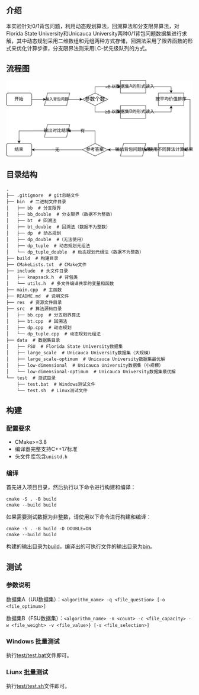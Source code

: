 ## 介绍
本实验针对0/1背包问题，利用动态规划算法，回溯算法和分支限界算法，对Florida State University和Unicauca University两种0/1背包问题数据集进行求解，其中动态规划采用二维数组和元组两种方式存储，回溯法采用了限界函数的形式来优化计算步骤，分支限界法则采用LC-优先级队列的方式。

## 流程图
![流程图](res/chart.svg)

## 目录结构
```shell
.
├── .gitignore  # git忽略文件
├── bin  # 二进制文件目录
│   ├── bb  # 分支限界
│   ├── bb_double  # 分支限界（数据不为整数）
│   ├── bt  # 回溯法
│   ├── bt_double  # 回溯法（数据不为整数）
│   ├── dp  # 动态规划
│   ├── dp_double  #（无法使用）
│   ├── dp_tuple  # 动态规划元组法
│   └── dp_tuple_double  # 动态规划元组法（数据不为整数）
├── build  # 构建目录
├── CMakeLists.txt  # CMake文件
├── include  # 头文件目录
│   ├── knapsack.h  # 背包类
│   └── utils.h  # 多文件编译共享的变量和函数
├── main.cpp  # 主函数
├── README.md  # 说明文件
├── res  # 资源文件目录
├── src  # 算法源码目录
│   ├── bb.cpp  # 分支限界算法
│   ├── bt.cpp  # 回溯法
│   ├── dp.cpp  # 动态规划
│   └── dp_tuple.cpp  # 动态规划元组法
├── data  # 数据集目录
│   ├── FSU  # Florida State University数据集
│   ├── large_scale  # Unicauca University数据集（大规模）
│   ├── large_scale-optimum  # Unicauca University数据集最优解
│   ├── low-dimensional  # Unicauca University数据集（小规模）
│   └── low-dimensional-optimum  # Unicauca University数据集最优解
└── test  # 测试目录
    ├── test.bat  # Windows测试文件
    └── test.sh  # Linux测试文件
```

## 构建
### 配置要求
- CMake>=3.8
- 编译器完整支持C++17标准
- 头文件库包含`unistd.h`

### 编译
首先进入项目目录，然后执行以下命令进行构建和编译：
```shell
cmake -S . -B build
cmake --build build
```
如果需要测试数据为非整数，请使用以下命令进行构建和编译：
```shell
cmake -S . -B build -D DOUBLE=ON
cmake --build build
```
构建的输出目录为[build](build)，编译出的可执行文件的输出目录为[bin](bin)。

## 测试

### 参数说明
数据集A（UU数据集）：`<algorithm_name> -q <file_question> [-o <file_optimum>]`

数据集B（FSU数据集）：`<algorithm_name> -n <count> -c <file_capacity> -w <file_weight> -v <file_value>} [-s <file_selection>]`

### Windows 批量测试
执行[test/test.bat](test/test.bat)文件即可。

### Liunx 批量测试
执行[test/test.sh](test/test.sh)文件即可。
